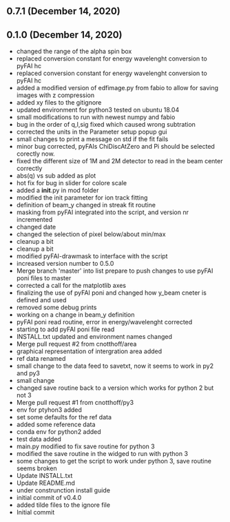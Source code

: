 ## 0.7.1 (December 14, 2020)


## 0.1.0 (December 14, 2020)
  - changed the range of the alpha spin box
  - replaced conversion constant for energy wavelenght conversion to pyFAI hc
  - replaced conversion constant for energy wavelenght conversion to pyFAI hc
  - added a modified version of edfimage.py from fabio to allow for saving images with z compression
  - added xy files to the gitignore
  - updated environment for python3 tested on ubuntu 18.04
  - small modifications to run with newest numpy and fabio
  - bug in the order of q,I,sig fixed which caused wrong subtration
  - corrected the units in the Parameter setup popup gui
  - small changes to print a message on std if the fit fails
  - minor bug corrected, pyFAIs ChiDiscAtZero and Pi should be selected corectly now.
  - fixed the different size of 1M and 2M detector to read in the beam center correctly
  - abs(q) vs sub added as plot
  - hot fix for bug in slider for colore scale
  - added a __init__.py in mod folder
  - modified the init parameter for ion track fitting
  - definition of beam_y changed in streak fit routine
  - masking from pyFAI integrated into the script, and version nr incremented
  - changed date
  - changed the selection of pixel below/about min/max
  - cleanup a bit
  - cleanup a bit
  - modified pyFAI-drawmask to interface with the script
  - increased version number to 0.5.0
  - Merge branch 'master' into list prepare to push changes to use pyFAI poni files to master
  - corrected a call for the matplotlib axes
  - finalizing the use of pyFAI poni and changed how y_beam cneter is defined and used
  - removed some debug prints
  - working on a change in beam_y definition
  - pyFAI poni read routine, error in energy/wavelenght corrected
  - starting to add pyFAI poni file read
  - INSTALL.txt updated and environment names changed
  - Merge pull request #2 from cnotthoff/area
  - graphical representation of intergration area added
  - ref data renamed
  - small change to the data feed to savetxt, now it seems to work in py2 and py3
  - small change
  - changed save routine back to a version which works for python 2 but not 3
  - Merge pull request #1 from cnotthoff/py3
  - env for ptyhon3 added
  - set some defaults for the ref data
  - added some reference data
  - conda env for python2 added
  - test data added
  - main.py modified to fix save routine for python 3
  - modified the save routine in the widged to run with python 3
  - some changes to get the script to work under python 3, save routine seems broken
  - Update INSTALL.txt
  - Update README.md
  - under construnction install guide
  - initial commit of v0.4.0
  - added tilde files to the ignore file
  - Initial commit

